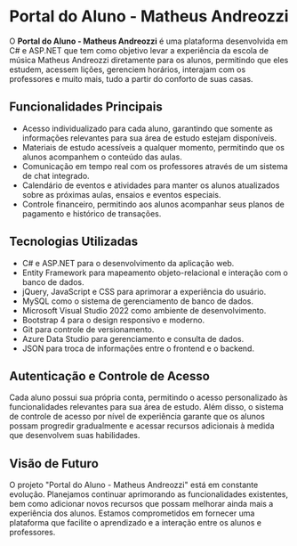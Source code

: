 # Portal do Aluno - Matheus Andreozzi

O **Portal do Aluno - Matheus Andreozzi** é uma plataforma desenvolvida em C# e ASP.NET que tem como objetivo levar a experiência da escola de música Matheus Andreozzi diretamente para os alunos, permitindo que eles estudem, acessem lições, gerenciem horários, interajam com os professores e muito mais, tudo a partir do conforto de suas casas.

## Funcionalidades Principais

- Acesso individualizado para cada aluno, garantindo que somente as informações relevantes para sua área de estudo estejam disponíveis.
- Materiais de estudo acessíveis a qualquer momento, permitindo que os alunos acompanhem o conteúdo das aulas.
- Comunicação em tempo real com os professores através de um sistema de chat integrado.
- Calendário de eventos e atividades para manter os alunos atualizados sobre as próximas aulas, ensaios e eventos especiais.
- Controle financeiro, permitindo aos alunos acompanhar seus planos de pagamento e histórico de transações.

## Tecnologias Utilizadas

- C# e ASP.NET para o desenvolvimento da aplicação web.
- Entity Framework para mapeamento objeto-relacional e interação com o banco de dados.
- jQuery, JavaScript e CSS para aprimorar a experiência do usuário.
- MySQL como o sistema de gerenciamento de banco de dados.
- Microsoft Visual Studio 2022 como ambiente de desenvolvimento.
- Bootstrap 4 para o design responsivo e moderno.
- Git para controle de versionamento.
- Azure Data Studio para gerenciamento e consulta de dados.
- JSON para troca de informações entre o frontend e o backend.

## Autenticação e Controle de Acesso

Cada aluno possui sua própria conta, permitindo o acesso personalizado às funcionalidades relevantes para sua área de estudo. Além disso, o sistema de controle de acesso por nível de experiência garante que os alunos possam progredir gradualmente e acessar recursos adicionais à medida que desenvolvem suas habilidades.

## Visão de Futuro

O projeto "Portal do Aluno - Matheus Andreozzi" está em constante evolução. Planejamos continuar aprimorando as funcionalidades existentes, bem como adicionar novos recursos que possam melhorar ainda mais a experiência dos alunos. Estamos comprometidos em fornecer uma plataforma que facilite o aprendizado e a interação entre os alunos e professores.
